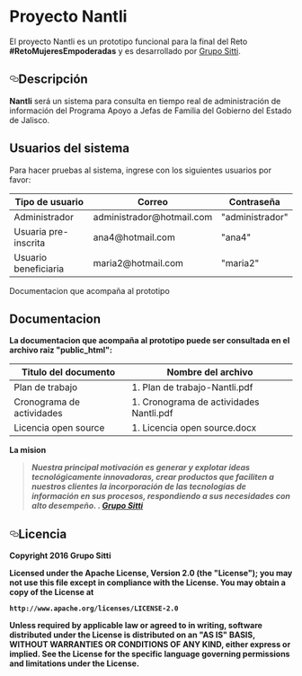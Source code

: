 <head>
  <title>Proyecto Nantli</title>
  <meta charset="utf-8">
  <meta name="viewport" content="width=device-width, initial-scale=1">
  <link rel="stylesheet" href="http://maxcdn.bootstrapcdn.com/bootstrap/3.3.7/css/bootstrap.min.css">
  <script src="https://ajax.googleapis.com/ajax/libs/jquery/1.12.4/jquery.min.js"></script>
  <script src="http://maxcdn.bootstrapcdn.com/bootstrap/3.3.7/js/bootstrap.min.js"></script>
</head>

<h1> Proyecto Nantli </h1>

<p>El proyecto Nantli es un prototipo funcional para la final del Reto <strong>#RetoMujeresEmpoderadas</strong> y es desarrollado por <a href="http://www.grupositti.com">Grupo Sitti</a>. </p>

<h2><a id="user-content-descripción" class="anchor" href="#descripción" aria-hidden="true"><svg aria-hidden="true" class="octicon octicon-link" height="16" version="1.1" viewBox="0 0 16 16" width="16"><path d="M4 9h1v1H4c-1.5 0-3-1.69-3-3.5S2.55 3 4 3h4c1.45 0 3 1.69 3 3.5 0 1.41-.91 2.72-2 3.25V8.59c.58-.45 1-1.27 1-2.09C10 5.22 8.98 4 8 4H4c-.98 0-2 1.22-2 2.5S3 9 4 9zm9-3h-1v1h1c1 0 2 1.22 2 2.5S13.98 12 13 12H9c-.98 0-2-1.22-2-2.5 0-.83.42-1.64 1-2.09V6.25c-1.09.53-2 1.84-2 3.25C6 11.31 7.55 13 9 13h4c1.45 0 3-1.69 3-3.5S14.5 6 13 6z"></path></svg></a>Descripción</h2>

<p><strong>Nantli</strong> será un sistema para consulta en tiempo real de administración de información del Programa Apoyo a Jefas de Familia del Gobierno del Estado de Jalisco.</p>

<div class="container" aling=center>
  <h2>Usuarios del sistema</h2>
  <p>Para hacer pruebas al sistema, ingrese con los siguientes usuarios por favor:</p>
  <table class="table">
    <thead>
      <tr>
        <th>Tipo de usuario</th>
        <th>Correo</th>
        <th>Contraseña</th>
      </tr>
    </thead>
    <tbody>
      <tr>
        <td>Administrador</td>
        <td>administrador@hotmail.com</td>
        <td>"administrador"</td>
      </tr>
      <tr>
        <td>Usuaria pre-inscrita</td>
        <td>ana4@hotmail.com</td>
        <td>"ana4"</td>
      </tr>
      <tr>
        <td>Usuario beneficiaria</td>
        <td>maria2@hotmail.com</td>
        <td>"maria2"</td>
      </tr>
    </tbody>
  </table>
</div>

<p>Documentacion que acompaña al prototipo <strong></p>

<div class="container">
  <h2>Documentacion</h2>
  <p>La documentacion que acompaña al prototipo puede ser consultada en el archivo raiz "public_html":</p>
  <table class="table">
    <thead>
      <tr>
        <th>Titulo del documento</th>
        <th>Nombre del archivo</th>
      </tr>
    </thead>
    <tbody>
      <tr>
        <td>Plan de trabajo</td>
        <td>1. Plan de trabajo-Nantli.pdf</td>
      </tr>
      <tr>
        <td>Cronograma de actividades</td>
        <td>1. Cronograma de actividades Nantli.pdf</td>
      </tr>
      <tr>
        <td>Licencia open source</td>
        <td>1. Licencia open source.docx</td>
      </tr>
    </tbody>
  </table>
</div>

<p><strong>La mision</strong></p>

<blockquote>
<p><em>Nuestra principal motivación es generar y explotar ideas tecnológicamente innovadoras, crear productos que faciliten a nuestros clientes la incorporación de las tecnologías de información en sus procesos, respondiendo a sus necesidades con alto desempeño. . <a href="http://www.grupositti.com">Grupo Sitti</a></em></p>
</blockquote>

<h2><a id="user-content-licencia" class="anchor" href="#licencia" aria-hidden="true"><svg aria-hidden="true" class="octicon octicon-link" height="16" version="1.1" viewBox="0 0 16 16" width="16"><path d="M4 9h1v1H4c-1.5 0-3-1.69-3-3.5S2.55 3 4 3h4c1.45 0 3 1.69 3 3.5 0 1.41-.91 2.72-2 3.25V8.59c.58-.45 1-1.27 1-2.09C10 5.22 8.98 4 8 4H4c-.98 0-2 1.22-2 2.5S3 9 4 9zm9-3h-1v1h1c1 0 2 1.22 2 2.5S13.98 12 13 12H9c-.98 0-2-1.22-2-2.5 0-.83.42-1.64 1-2.09V6.25c-1.09.53-2 1.84-2 3.25C6 11.31 7.55 13 9 13h4c1.45 0 3-1.69 3-3.5S14.5 6 13 6z"></path></svg></a>Licencia</h2>

<p>Copyright 2016 Grupo Sitti</p>

<p>Licensed under the Apache License, Version 2.0 (the "License");
you may not use this file except in compliance with the License.
You may obtain a copy of the License at</p>

<pre><code>http://www.apache.org/licenses/LICENSE-2.0
</code></pre>

<p>Unless required by applicable law or agreed to in writing, software
distributed under the License is distributed on an "AS IS" BASIS,
WITHOUT WARRANTIES OR CONDITIONS OF ANY KIND, either express or implied.
See the License for the specific language governing permissions and
limitations under the License.</p>
</article>
  </div>
